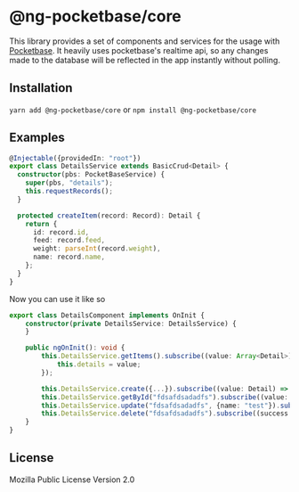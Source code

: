 # @ng-pocketbase/core

This library provides a set of components and services for the usage with [Pocketbase](https://github.com/pocketbase/pocketbase).
It heavily uses pocketbase's realtime api, so any changes made to the database will be reflected in the app instantly without polling. 
## Installation
`yarn add @ng-pocketbase/core` or `npm install @ng-pocketbase/core`

## Examples
```typescript
@Injectable({providedIn: "root"})
export class DetailsService extends BasicCrud<Detail> {
  constructor(pbs: PocketBaseService) {
    super(pbs, "details");
    this.requestRecords();
  }

  protected createItem(record: Record): Detail {
    return {
      id: record.id,
      feed: record.feed,
      weight: parseInt(record.weight),
      name: record.name,
    };
  }
}
```
Now you can use it like so

```typescript
export class DetailsComponent implements OnInit {
    constructor(private DetailsService: DetailsService) {
    }

    public ngOnInit(): void {
        this.DetailsService.getItems().subscribe((value: Array<Detail>) => {
            this.details = value;
        });

        this.DetailsService.create({...}).subscribe((value: Detail) => { console.log(value.id); // fdsafdsadadfs });
        this.DetailsService.getById("fdsafdsadadfs").subscribe((value: Detail) => { });
        this.DetailsService.update("fdsafdsadadfs", {name: "test"}).subscribe((value: Detail) => { });
        this.DetailsService.delete("fdsafdsadadfs").subscribe((success: boolean) => { });
    }
}
```
## License
Mozilla Public License Version 2.0
